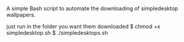 ## 

#

##


##

A simple Bash script to automate the downloading of simpledesktop wallpapers. 

just run in the folder you want them downloaded 
$ chmod +x simpledesktop.sh
$ ./simpledesktops.sh